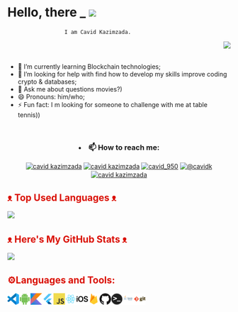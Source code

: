 

# Hello, there _ <img src="https://raw.githubusercontent.com/MartinHeinz/MartinHeinz/master/wave.gif" width="30px"> 
                      I am Cavid Kazimzada. 

<img src="https://media.giphy.com/media/f3iwJFOVOwuy7K6FFw/giphy.gif" align="right"><br></br>


 

- 🌱 I’m currently learning Blockchain technologies;
- 🤔 I’m looking for help with find how to develop my skills improve coding crypto & databases;
- 💬 Ask me about questions movies?)
- 😄 Pronouns: him/who;
- ⚡ Fun fact: I m looking for someone to challenge with me at table tennis)) <br>
 <br>
<h3 align = "center"><li>📫 How to reach me:</li></h3> 
<p align = "center">
<a href="https://www.linkedin.com/in/cavid-kazimzada-8a9b96185/" target="blank"><img align="center" src="https://raw.githubusercontent.com/rahuldkjain/github-profile-readme-generator/master/src/images/icons/Social/linked-in-alt.svg" alt="cavid kazimzada" height="25" width="35" /></a>
<a href="https://www.facebook.com/cavid.kazimzade442/" target="blank"><img align="center" src="https://raw.githubusercontent.com/rahuldkjain/github-profile-readme-generator/master/src/images/icons/Social/facebook.svg" alt="cavid kazimzada" height="25" width="35" /></a>
<a href="https://www.instagram.com/https://www.instagram.com/cavid_950/" target="blank"><img align="center" src="https://raw.githubusercontent.com/rahuldkjain/github-profile-readme-generator/master/src/images/icons/Social/instagram.svg" alt="cavid_950" height="25" width="35" /></a>
<a href="https://medium.com/me/stories/public" target="blank"><img align="center" src="https://raw.githubusercontent.com/rahuldkjain/github-profile-readme-generator/master/src/images/icons/Social/medium.svg" alt="@cavidk" height="25" width="35" /></a>
<a href="https://www.hackerrank.com/cavid_kz" target="blank"><img align="center" src="https://raw.githubusercontent.com/rahuldkjain/github-profile-readme-generator/master/src/images/icons/Social/hackerrank.svg" alt="cavid kazimzada" height="25" width="35" /></a>
</p>

<h2 align="left"><font  color="darkyellow">ᴥ Top Used Languages  ᴥ<font/></h2>                   
<a href = "https://github.com/cavidk"> 
   <img src = "https://github-readme-stats.vercel.app/api/top-langs/?username=cavidk&layout=compact&theme=buefy"/>
</a>
 
 <h2 align="left"><font  color="darkyellow"> ᴥ Here's My GitHub Stats ᴥ<font/></h2>
<a href="https://github.com/cavidk">
  <img height="175em" src="https://github-readme-stats.vercel.app/api?username=cavidk&show_icons=true&theme=buefy"/>
</a>   
  
  <h2>⚙️Languages and Tools:</h2>
 
  <img align="left" alt="Visual Studio Code" width="26px" src="https://raw.githubusercontent.com/github/explore/80688e429a7d4ef2fca1e82350fe8e3517d3494d/topics/visual-studio-code/visual-studio-code.png" />
  
 <img align="left" alt="Android" width="26px" src="https://raw.githubusercontent.com/github/explore/80688e429a7d4ef2fca1e82350fe8e3517d3494d/topics/android/android.png" />
 
 <img align="left" alt="Kotlin" width="26px" src="https://raw.githubusercontent.com/github/explore/80688e429a7d4ef2fca1e82350fe8e3517d3494d/topics/kotlin/kotlin.png"/>
 
 <img align="left" alt="Flutter" width="26px" src="https://raw.githubusercontent.com/github/explore/80688e429a7d4ef2fca1e82350fe8e3517d3494d/topics/flutter/flutter.png" />
 
 <img align="left" alt="JavaScript" width="26px" src="https://raw.githubusercontent.com/github/explore/80688e429a7d4ef2fca1e82350fe8e3517d3494d/topics/javascript/javascript.png" />
 
 <img align="left" alt="React" width="26px" src="https://raw.githubusercontent.com/github/explore/80688e429a7d4ef2fca1e82350fe8e3517d3494d/topics/react/react.png" />
 
 <img align="left" alt="iOS" width="26px" src="https://raw.githubusercontent.com/github/explore/80688e429a7d4ef2fca1e82350fe8e3517d3494d/topics/ios/ios.png" />
 
 <img align="left" alt="Firebase" width="26px" src="https://raw.githubusercontent.com/github/explore/80688e429a7d4ef2fca1e82350fe8e3517d3494d/topics/firebase/firebase.png" />
 
 <img align="left" alt="GitHub" width="26px" src="https://raw.githubusercontent.com/github/explore/78df643247d429f6cc873026c0622819ad797942/topics/github/github.png" />
 
 <img align="left" alt="Terminal" width="26px" src="https://raw.githubusercontent.com/github/explore/80688e429a7d4ef2fca1e82350fe8e3517d3494d/topics/terminal/terminal.png" />
 
 <img align="left" alt="Java" width="26px" src="https://raw.githubusercontent.com/github/explore/80688e429a7d4ef2fca1e82350fe8e3517d3494d/topics/java/java.png" />

<img align="left" alt="Git" width="26px" src="https://raw.githubusercontent.com/github/explore/80688e429a7d4ef2fca1e82350fe8e3517d3494d/topics/git/git.png" />





  
  
  
  
  
  
  
  
  
  
  
  
  
  
